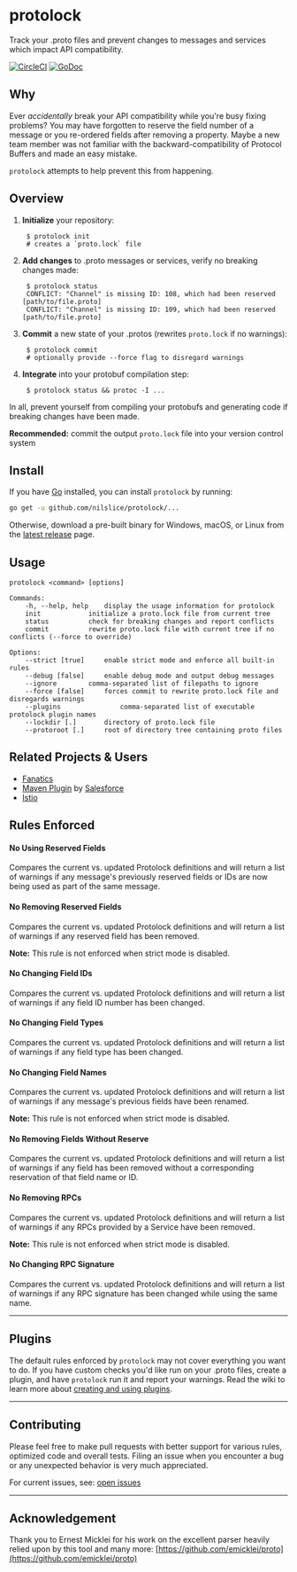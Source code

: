 # protolock

Track your .proto files and prevent changes to messages and services which impact API compatibility.

[![CircleCI](https://circleci.com/gh/nilslice/protolock/tree/master.svg?style=svg)](https://circleci.com/gh/nilslice/protolock/tree/master)
[![GoDoc](https://img.shields.io/badge/godoc-reference-blue.svg?style=flat)](https://godoc.org/github.com/nilslice/protolock)

## Why

Ever _accidentally_ break your API compatibility while you're busy fixing problems? You may have forgotten to reserve the field number of a message or you re-ordered fields after removing a property. Maybe a new team member was not familiar with the backward-compatibility of Protocol Buffers and made an easy mistake.

`protolock` attempts to help prevent this from happening.

## Overview

1. **Initialize** your repository: 

        $ protolock init
        # creates a `proto.lock` file

3. **Add changes** to .proto messages or services, verify no breaking changes made: 

        $ protolock status
        CONFLICT: "Channel" is missing ID: 108, which had been reserved [path/to/file.proto]
        CONFLICT: "Channel" is missing ID: 109, which had been reserved [path/to/file.proto]

2. **Commit** a new state of your .protos (rewrites `proto.lock` if no warnings): 

        $ protolock commit
        # optionally provide --force flag to disregard warnings

4. **Integrate** into your protobuf compilation step: 

        $ protolock status && protoc -I ...

In all, prevent yourself from compiling your protobufs and generating code if breaking changes have been made.

**Recommended:** commit the output `proto.lock` file into your version control system

## Install
If you have [Go](https://golang.org) installed, you can install `protolock` by
running:
```bash
go get -u github.com/nilslice/protolock/...
```

Otherwise, download a pre-built binary for Windows, macOS, or Linux from the [latest release](https://github.com/nilslice/protolock/releases/latest) page.

## Usage
```
protolock <command> [options]

Commands:
	-h, --help, help	display the usage information for protolock
	init			initialize a proto.lock file from current tree
	status			check for breaking changes and report conflicts
	commit			rewrite proto.lock file with current tree if no conflicts (--force to override)

Options:
	--strict [true]		enable strict mode and enforce all built-in rules
	--debug	[false]		enable debug mode and output debug messages
	--ignore 		comma-separated list of filepaths to ignore
	--force [false]		forces commit to rewrite proto.lock file and disregards warnings
	--plugins               comma-separated list of executable protolock plugin names
	--lockdir [.]		directory of proto.lock file
	--protoroot [.]		root of directory tree containing proto files
```

## Related Projects & Users

- [Fanatics](https://github.com/fanatics)
- [Maven Plugin](https://github.com/salesforce/proto-backwards-compat-maven-plugin) by [Salesforce](https://github.com/salesforce)
- [Istio](https://github.com/istio/api)

## Rules Enforced

#### No Using Reserved Fields
Compares the current vs. updated Protolock definitions and will return a list of 
warnings if any message's previously reserved fields or IDs are now being used 
as part of the same message.

#### No Removing Reserved Fields
Compares the current vs. updated Protolock definitions and will return a list of 
warnings if any reserved field has been removed. 

**Note:** This rule is not enforced when strict mode is disabled. 


#### No Changing Field IDs
Compares the current vs. updated Protolock definitions and will return a list of 
warnings if any field ID number has been changed.


#### No Changing Field Types
Compares the current vs. updated Protolock definitions and will return a list of 
warnings if any field type has been changed.


#### No Changing Field Names
Compares the current vs. updated Protolock definitions and will return a list of 
warnings if any message's previous fields have been renamed. 

**Note:** This rule is not enforced when strict mode is disabled. 

#### No Removing Fields Without Reserve
Compares the current vs. updated Protolock definitions and will return a list of 
warnings if any field has been removed without a corresponding reservation of 
that field name or ID.

#### No Removing RPCs
Compares the current vs. updated Protolock definitions and will return a list of 
warnings if any RPCs provided by a Service have been removed. 

**Note:** This rule is not enforced when strict mode is disabled. 

#### No Changing RPC Signature
Compares the current vs. updated Protolock definitions and will return a list of 
warnings if any RPC signature has been changed while using the same name.

---

## Plugins
The default rules enforced by `protolock` may not cover everything you want to 
do. If you have custom checks you'd like run on your .proto files, create a 
plugin, and have `protolock` run it and report your warnings. Read the wiki to 
learn more about [creating and using plugins](https://github.com/nilslice/protolock/wiki/Plugins).

---

## Contributing
Please feel free to make pull requests with better support for various rules, 
optimized code and overall tests. Filing an issue when you encounter a bug or
any unexpected behavior is very much appreciated. 

For current issues, see: [open issues](https://github.com/nilslice/protolock/issues)

---

## Acknowledgement

Thank you to Ernest Micklei for his work on the excellent parser heavily relied upon by this tool and many more: [https://github.com/emicklei/proto](https://github.com/emicklei/proto)
